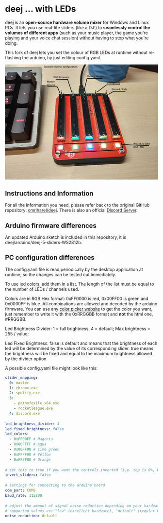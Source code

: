 # deej ... with LEDs

deej is an **open-source hardware volume mixer** for Windows and Linux PCs. It lets you use real-life sliders (like a DJ!) to **seamlessly control the volumes of different apps** (such as your music player, the game you're playing and your voice chat session) without having to stop what you're doing.

This fork of deej lets you set the colour of RGB LEDs at runtime without re-flashing the arduino, by just editing config.yaml.

![deej](assets/MyBuild_Annotated.jpg)

## Instructions and Information
For all the information you need, please refer back to the original GitHub repository: [omriharel/deej](https://github.com/omriharel/deej).
There is also an official [Discord Server](https://discord.gg/nf88NJu).

## Arduino firmware differences
An updated Arduino sketch is included in this repository, it is deej/arduino/deej-5-sliders-WS2812b.

## PC configuration differences
The config.yaml file is read periodically by the desktop application at runtime, so the changes can be tested out immediately.

To use led colors, add them in a list. The length of the list must be equal to the number of LEDs / channels used.

Colors are in RGB Hex format: 0xFF0000 is red, 0x00FF00 is green and 0x0000FF is blue. All combinations are allowed and decoded by the arduino firmware.
You can use any [color picker website](https://imagecolorpicker.com/) to get the color you want, just remember to write it with the 0xRRGGBB format and **not** the html one, #RRGGBB.

Led Brightness Divider: 1 = full brightness, 4 = default; Max brightness = 255 / value;

Led Fixed Brightness: false is default and means that the brightness of each led will be determined by the value of its corresponding slider. true means the brightness will be fixed and equal to the maximum brightness allowed by the divider option.

A possible config.yaml file might look like this:

```yaml
slider_mapping:
  0: master
  1: chrome.exe
  2: spotify.exe
  3:
    - pathofexile_x64.exe
    - rocketleague.exe
  4: discord.exe

led_brightness_divider: 4 
led_fixed_brightness: false
led_colors:
  - 0xFF00FF # Magenta
  - 0x00FFFF # Aqua
  - 0x00FF00 # Lime green
  - 0xFFFF00 # Yellow
  - 0xFF3F00 # Orange

# set this to true if you want the controls inverted (i.e. top is 0%, bottom is 100%)
invert_sliders: false

# settings for connecting to the arduino board
com_port: COM5
baud_rate: 115200

# adjust the amount of signal noise reduction depending on your hardware quality
# supported values are "low" (excellent hardware), "default" (regular hardware) or "high" (bad, noisy hardware)
noise_reduction: default
```
